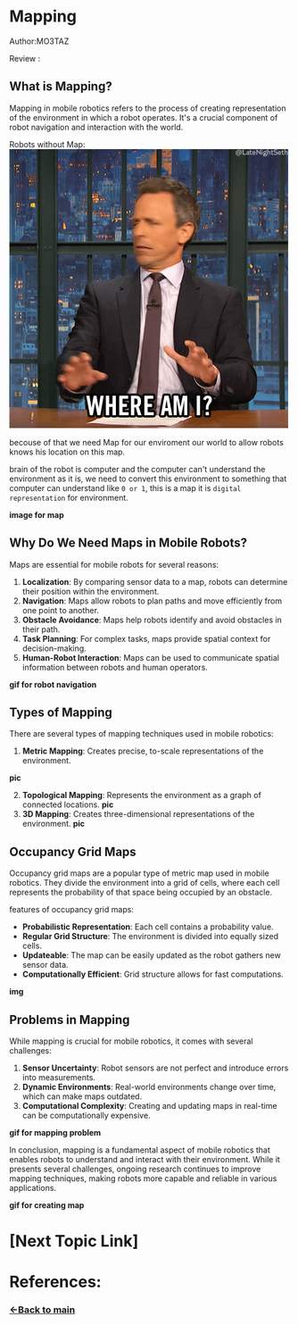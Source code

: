 # Mapping 

Author:MO3TAZ

Review :

## What is Mapping?

Mapping in mobile robotics refers to the process of creating  representation of the environment in which a robot operates. It's a crucial component of robot navigation and interaction with the world.

Robots without Map:
![where am i](./images/where_am_i.gif)

becouse of that we need Map for our enviroment our world to allow robots knows his location on this map.

brain of the robot is computer and the computer can't understand the environment as it is, we need to convert this environment to something that computer can understand like `0 or 1`, this is a map it is `digital representation` for environment.

**image for map**

## Why Do We Need Maps in Mobile Robots?

Maps are essential for mobile robots for several reasons:


1. **Localization**: By comparing sensor data to a map, robots can determine their position within the environment.
2. **Navigation**: Maps allow robots to plan paths and move efficiently from one point to another.
3. **Obstacle Avoidance**: Maps help robots identify and avoid obstacles in their path.
4. **Task Planning**: For complex tasks, maps provide spatial context for decision-making.
5. **Human-Robot Interaction**: Maps can be used to communicate spatial information between robots and human operators.

**gif for robot navigation**

## Types of Mapping

There are several types of mapping techniques used in mobile robotics:

1. **Metric Mapping**: Creates precise, to-scale representations of the environment.

**pic**

2. **Topological Mapping**: Represents the environment as a graph of connected locations.
**pic**
4. **3D Mapping**: Creates three-dimensional representations of the environment.
**pic**

## Occupancy Grid Maps

Occupancy grid maps are a popular type of metric map used in mobile robotics. They divide the environment into a grid of cells, where each cell represents the probability of that space being occupied by an obstacle.

features of occupancy grid maps:

- **Probabilistic Representation**: Each cell contains a probability value.
- **Regular Grid Structure**: The environment is divided into equally sized cells.
- **Updateable**: The map can be easily updated as the robot gathers new sensor data.
- **Computationally Efficient**: Grid structure allows for fast computations.

**img**

## Problems in Mapping

While mapping is crucial for mobile robotics, it comes with several challenges:

1. **Sensor Uncertainty**: Robot sensors are not perfect and introduce errors into measurements.
2. **Dynamic Environments**: Real-world environments change over time, which can make maps outdated.
3. **Computational Complexity**: Creating and updating maps in real-time can be computationally expensive.


**gif for mapping problem**

In conclusion, mapping is a fundamental aspect of mobile robotics that enables robots to understand and interact with their environment. While it presents several challenges, ongoing research continues to improve mapping techniques, making robots more capable and reliable in various applications.

**gif for creating map**




# [Next Topic Link]

# References:

### [&lt;-Back to main](../README.md)
